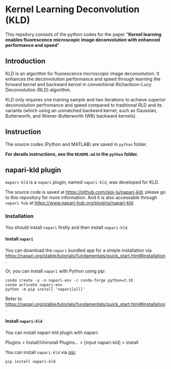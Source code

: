# Kernel Learning Deconvolution (KLD)

This repsitory consists of the python codes for the paper "**Kernel learning enables fluorescence microscopic image deconvolution with enhanced performance and speed**"

## Introduction 
KLD is an algorithm for fluorescence microscopic image deconvolution.
It enhances the deconvolution performance and speed through learning the forward kernel and backward kernel in conventional Richardson-Lucy Deconvolution (RLD) algorithm.

KLD only requires one training sample and two iterations to achieve superior deconvolution perfromance and speed compared to traditional RLD and its variants (which using an unmatched backeard kernel, such as Gaussian, Butterworth, and Wiener-Butterworth (WB) backward kernels).

## Instruction
The source codes (Python and MATLAB) are saved in `python` folder.

**For derails instructions, see the `README.md` in the `python` folder.**

## napari-kld plugin
`mapari-kld` is a `napari` plugin, named `napari-kld`, was developed for KLD.

The source code is saved at https://github.com/qiqi-lu/napari-kld, please go to this repository for more information. And it is also accessable through `napari hub` at https://www.napari-hub.org/plugins/napari-kld.

### Installation

You should install `napari` firstly and then install `napari-kld`.

#### **Install `napari`**

You can download the `napari` bundled app for a simple installation via https://napari.org/stable/tutorials/fundamentals/quick_start.html#installation.

Or, you can install `napari` with Python using pip:

```
conda create -y -n napari-env -c conda-forge python=3.10
conda activate napari-env
python -m pip install 'napari[all]'
```

Refer to https://napari.org/stable/tutorials/fundamentals/quick_start.html#installation.

#### **Install `napari-kld`**

You can install napari-kld plugin with napari:

Plugins > Install/Uninstall Plugins… > [input napari-kld] > install

You can install `napari-kld` via [pip](https://pypi.org/project/pip/):

```
pip install napari-kld
```
